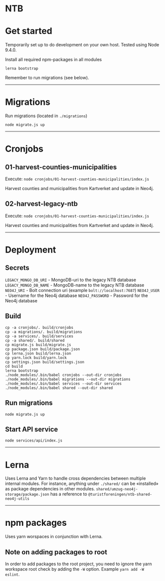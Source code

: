 NTB
===


# Get started

Temporarily set up to do development on your own host. Tested using Node 9.4.0.


Install all required npm-packages in all modules
```
lerna bootstrap
```

Remember to run migrations (see below).

----

# Migrations

Run migrations (located in `./migrations`)
```
node migrate.js up
```

----

# Cronjobs

## 01-harvest-counties-municipalities
Execute:
`node cronjobs/01-harvest-counties-municipalities/index.js`

Harvest counties and municipalities from Kartverket and update in Neo4j.

## 02-harvest-legacy-ntb
Execute:
`node cronjobs/01-harvest-counties-municipalities/index.js`

Harvest counties and municipalities from Kartverket and update in Neo4j.

----

# Deployment

## Secrets

`LEGACY_MONGO_DB_URI` - MongoDB-uri to the legacy NTB database
`LEGACY_MONGO_DB_NAME` - MongoDB-name to the legacy NTB database
`NEO4J_URI` - Bolt connection uri (example `bolt://localhost:7687`)
`NEO4J_USER` - Username for the Neo4j database
`NEO4J_PASSWORD` - Password for the Neo4j database

## Build

```
cp -a cronjobs/. build/cronjobs
cp -a migrations/. build/migrations
cp -a services/. build/services
cp -a shared/. build/shared
cp migrate.js build/migrate.js
cp package.json build/package.json
cp lerna.json build/lerna.json
cp yarn.lock build/yarn.lock
cp settings.json build/settings.json
cd build
lerna bootstrap
./node_modules/.bin/babel cronjobs --out-dir cronjobs
./node_modules/.bin/babel migrations --out-dir migrations
./node_modules/.bin/babel services --out-dir services
./node_modules/.bin/babel shared --out-dir shared
```

## Run migrations

`node migrate.js up`

## Start API service

`node services/api/index.js`

----

# Lerna

Uses Lerna and Yarn to handle cross dependencies between multiple internal modules. For instance, anything under `./shared/` can be «installed» as package dependencies in other modules. `shared/umzug-neo4j-storage/package.json` has a reference to `@turistforeningen/ntb-shared-neo4j-utils`

----

# npm packages

Uses yarn worspaces in conjunction with Lerna.

## Note on adding packages to root

In order to add packages to the root project, you need to ignore the yarn
workspace root check by adding the `-W` option. Example `yarn add -W eslint`.
